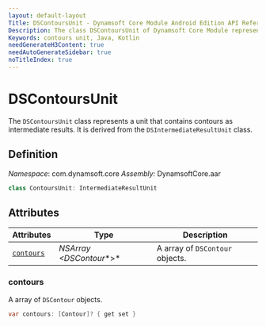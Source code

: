 ```yaml
---
layout: default-layout
Title: DSContoursUnit - Dynamsoft Core Module Android Edition API Reference
Description: The class DSContoursUnit of Dynamsoft Core Module represents a unit that contains contours as intermediate results.
Keywords: contours unit, Java, Kotlin
needGenerateH3Content: true
needAutoGenerateSidebar: true
noTitleIndex: true
---
```


# DSContoursUnit

The `DSContoursUnit` class represents a unit that contains contours as intermediate results. It is derived from the `DSIntermediateResultUnit` class.

## Definition

*Namespace*: com.dynamsoft.core
*Assembly:* DynamsoftCore.aar

```java
class ContoursUnit: IntermediateResultUnit
```

## Attributes

| Attributes | Type | Description |
| ---------- | ---- | ----------- |
| [`contours`](#contours) | *NSArray <DSContour**>* | A array of `DSContour` objects. |

### contours

A array of `DSContour` objects.

```java
var contours: [Contour]? { get set }
```
